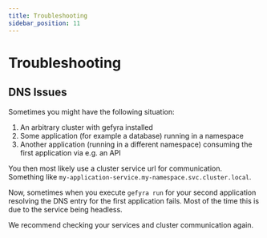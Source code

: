 ```yaml
---
title: Troubleshooting
sidebar_position: 11
---
```

# Troubleshooting

## DNS Issues
Sometimes you might have the following situation:
1. An arbitrary cluster with gefyra installed
2. Some application (for example a database) running in a namespace
3. Another application (running in a different namespace) consuming the first application via e.g. an API

You then most likely use a cluster service url for communication.  
Something like `my-application-service.my-namespace.svc.cluster.local`.

Now, sometimes when you execute `gefyra run` for your second application resolving the DNS entry for the first application fails.
Most of the time this is due to the service being headless. 

We recommend checking your services and cluster communication again.